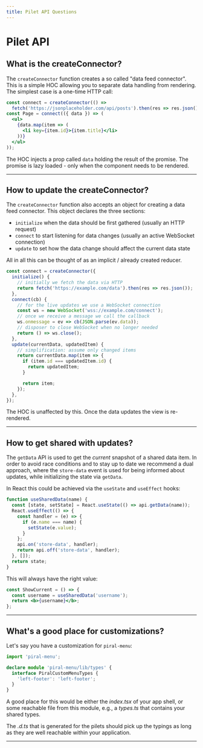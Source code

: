 ```yaml
---
title: Pilet API Questions
---
```


# Pilet API

## What is the createConnector?

The `createConnector` function creates a so called "data feed connector". This is a simple HOC allowing you to separate data handling from rendering. The simplest case is a one-time HTTP call:

```jsx
const connect = createConnector(() =>
  fetch('https://jsonplaceholder.com/api/posts').then(res => res.json()));
const Page = connect(({ data }) => (
  <ul>
    {data.map(item => (
      <li key={item.id}>{item.title}</li>
    ))}
  </ul>
));
```

The HOC injects a prop called `data` holding the result of the promise. The promise is lazy loaded - only when the component needs to be rendered.

---------------------------------------

## How to update the createConnector?

The `createConnector` function also accepts an object for creating a data feed connector. This object declares the three sections:

- `initialize` when the data should be first gathered (usually an HTTP request)
- `connect` to start listening for data changes (usually an active WebSocket connection)
- `update` to set how the data change should affect the current data state

All in all this can be thought of as an implicit / already created reducer.

```ts
const connect = createConnector({
  initialize() {
    // initially we fetch the data via HTTP
    return fetch('https://example.com/data').then(res => res.json());
  },
  connect(cb) {
    // for the live updates we use a WebSocket connection
    const ws = new WebSocket('wss://example.com/connect');
    // once we receive a message we call the callback
    ws.onmessage = ev => cb(JSON.parse(ev.data));
    // disposer to close WebSocket when no longer needed
    return () => ws.close();
  },
  update(currentData, updatedItem) {
    // simplification: assume only changed items
    return currentData.map(item => {
      if (item.id === updatedItem.id) {
        return updatedItem;
      }

      return item;
    });
  },
});
```

The HOC is unaffected by this. Once the data updates the view is re-rendered.

---------------------------------------

## How to get shared with updates?

The `getData` API is used to get the *current* snapshot of a shared data item. In order to avoid race conditions and to stay up to date we recommend a dual approach, where the `store-data` event is used for being informed about updates, while initializing the state via `getData`.

In React this could be achieved via the `useState` and `useEffect` hooks:

```jsx
function useSharedData(name) {
  const [state, setState] = React.useState(() => api.getData(name));
  React.useEffect(() => {
    const handler = (e) => {
      if (e.name === name) {
        setState(e.value);
      }
    };
    api.on('store-data', handler);
    return api.off('store-data', handler);
  }, []);
  return state;
}
```

This will always have the right value:

```jsx
const ShowCurrent = () => {
  const username = useSharedData('username');
  return <b>{username}</b>;
};
```

---------------------------------------

## What's a good place for customizations?

Let's say you have a customization for `piral-menu`:

```ts
import 'piral-menu';

declare module 'piral-menu/lib/types' {
  interface PiralCustomMenuTypes {
    'left-footer': 'left-footer';
  }
}
```

A good place for this would be either the *index.tsx* of your app shell, or some reachable file from this module, e.g., a *types.ts* that contains your shared types.

The *.d.ts* that is generated for the pilets should pick up the typings as long as they are well reachable within your application.

---------------------------------------
